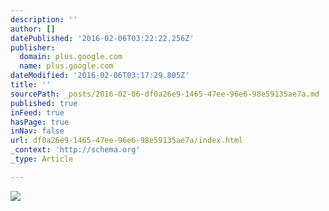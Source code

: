 ```yaml
---
description: ''
author: []
datePublished: '2016-02-06T03:22:22.256Z'
publisher:
  domain: plus.google.com
  name: plus.google.com
dateModified: '2016-02-06T03:17:29.805Z'
title: ''
sourcePath: _posts/2016-02-06-df0a26e9-1465-47ee-96e6-98e59135ae7a.md
published: true
inFeed: true
hasPage: true
inNav: false
url: df0a26e9-1465-47ee-96e6-98e59135ae7a/index.html
_context: 'http://schema.org'
_type: Article

---
```

![](https://lh3.googleusercontent.com/GRCG62Pu9ceDL-cxfZKUr8SFuYJGHAlKtaeUAWp6IJ9Vv_2zL0g4wAWtZSTiIIZVygY=s765-fcrop64=1,00000000ffffd91a)
